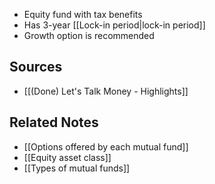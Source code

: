 - Equity fund with tax benefits
- Has 3-year [[Lock-in period|lock-in period]]
- Growth option is recommended

## Sources
- [[(Done) Let's Talk Money - Highlights]]

## Related Notes
- [[Options offered by each mutual fund]]
- [[Equity asset class]]
- [[Types of mutual funds]]